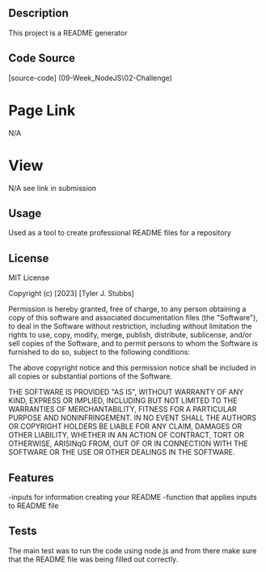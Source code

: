 ## Description

This project is a README generator

## Code Source

[source-code] (09-Week_NodeJS\02-Challenge)

# Page Link

N/A

# View

N/A see link in submission


## Usage

Used as a tool to create professional README files for a repository
## License

MIT License

Copyright (c) [2023] [Tyler J. Stubbs]

Permission is hereby granted, free of charge, to any person obtaining a copy
of this software and associated documentation files (the "Software"), to deal
in the Software without restriction, including without limitation the rights
to use, copy, modify, merge, publish, distribute, sublicense, and/or sell
copies of the Software, and to permit persons to whom the Software is
furnished to do so, subject to the following conditions:

The above copyright notice and this permission notice shall be included in all
copies or substantial portions of the Software.

THE SOFTWARE IS PROVIDED "AS IS", WITHOUT WARRANTY OF ANY KIND, EXPRESS OR
IMPLIED, INCLUDING BUT NOT LIMITED TO THE WARRANTIES OF MERCHANTABILITY,
FITNESS FOR A PARTICULAR PURPOSE AND NONINFRINGEMENT. IN NO EVENT SHALL THE
AUTHORS OR COPYRIGHT HOLDERS BE LIABLE FOR ANY CLAIM, DAMAGES OR OTHER
LIABILITY, WHETHER IN AN ACTION OF CONTRACT, TORT OR OTHERWISE, ARISINqG FROM,
OUT OF OR IN CONNECTION WITH THE SOFTWARE OR THE USE OR OTHER DEALINGS IN THE
SOFTWARE.


## Features

-inputs for information creating your README
-function that applies inputs to README file


## Tests

The main test was to run the code using node.js and from there make sure that the README file was being filled out correctly.
